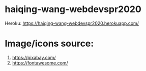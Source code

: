 # haiqing-wang-webdevspr2020

Heroku: https://haiqing-wang-webdevspr2020.herokuapp.com/

# Image/icons source:
1. https://pixabay.com/
2. https://fontawesome.com/
